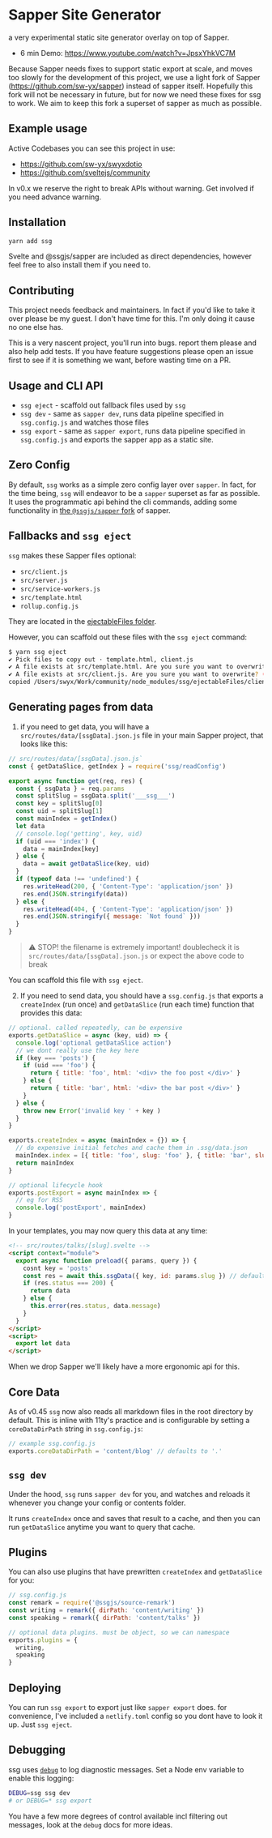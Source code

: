 # Sapper Site Generator

a very experimental static site generator overlay on top of Sapper.

- 6 min Demo: https://www.youtube.com/watch?v=JpsxYhkVC7M

Because Sapper needs fixes to support static export at scale, and moves too slowly for the development of this project, we use a light fork of Sapper (https://github.com/sw-yx/sapper) instead of sapper itself. Hopefully this fork will not be necessary in future, but for now we need these fixes for ssg to work. We aim to keep this fork a superset of sapper as much as possible.

## Example usage

Active Codebases you can see this project in use:

- https://github.com/sw-yx/swyxdotio
- https://github.com/sveltejs/community

In v0.x we reserve the right to break APIs without warning. Get involved if you need advance warning.

## Installation

```bash
yarn add ssg
```

Svelte and @ssgjs/sapper are included as direct dependencies, however feel free to also install them if you need to.

## Contributing

This project needs feedback and maintainers. In fact if you'd like to take it over please be my guest. I don't have time for this. I'm only doing it cause no one else has.

This is a very nascent project, you'll run into bugs. report them please and also help add tests. If you have feature suggestions please open an issue first to see if it is something we want, before wasting time on a PR.

## Usage and CLI API

- `ssg eject` - scaffold out fallback files used by `ssg`
- `ssg dev` - same as `sapper dev`, runs data pipeline specified in `ssg.config.js` and watches those files
- `ssg export` - same as `sapper export`, runs data pipeline specified in `ssg.config.js` and exports the sapper app as a static site.

## Zero Config

By default, `ssg` works as a simple zero config layer over `sapper`. In fact, for the time being, `ssg` will endeavor to be a `sapper` superset as far as possible. It uses the programmatic api behind the cli commands, adding some functionality in [the `@ssgjs/sapper` fork](https://www.npmjs.com/package/@ssgjs/sapper) of sapper.

## Fallbacks and `ssg eject`

`ssg` makes these Sapper files optional:

- `src/client.js`
- `src/server.js`
- `src/service-workers.js`
- `src/template.html`
- `rollup.config.js`

They are located in the [ejectableFiles folder](./ejectableFiles).

However, you can scaffold out these files with the `ssg eject` command:

```bash
$ yarn ssg eject
✔ Pick files to copy out · template.html, client.js
✔ A file exists at src/template.html. Are you sure you want to overwrite? (y/N) · false
✔ A file exists at src/client.js. Are you sure you want to overwrite? (y/N) · true
copied /Users/swyx/Work/community/node_modules/ssg/ejectableFiles/client.js to src/client.js
```

## Generating pages from data

1. if you need to get data, you will have a `src/routes/data/[ssgData].json.js` file in your main Sapper project, that looks like this:

```js
// src/routes/data/[ssgData].json.js`
const { getDataSlice, getIndex } = require('ssg/readConfig')

export async function get(req, res) {
  const { ssgData } = req.params
  const splitSlug = ssgData.split('___ssg___')
  const key = splitSlug[0]
  const uid = splitSlug[1]
  const mainIndex = getIndex()
  let data
  // console.log('getting', key, uid)
  if (uid === 'index') {
    data = mainIndex[key]
  } else {
    data = await getDataSlice(key, uid)
  }
  if (typeof data !== 'undefined') {
    res.writeHead(200, { 'Content-Type': 'application/json' })
    res.end(JSON.stringify(data))
  } else {
    res.writeHead(404, { 'Content-Type': 'application/json' })
    res.end(JSON.stringify({ message: `Not found` }))
  }
}
```


> ⚠️ STOP! the filename is extremely important! doublecheck it is `src/routes/data/[ssgData].json.js` or expect the above code to break

You can scaffold this file with `ssg eject`.

2. If you need to send data, you should have a `ssg.config.js` that exports a `createIndex` (run once) and `getDataSlice` (run each time) function that provides this data:

```js
// optional. called repeatedly, can be expensive
exports.getDataSlice = async (key, uid) => {
  console.log('optional getDataSlice action')
  // we dont really use the key here
  if (key === 'posts') {
    if (uid === 'foo') {
      return { title: 'foo', html: '<div> the foo post </div>' }
    } else {
      return { title: 'bar', html: '<div> the bar post </div>' }
    }
  } else {
    throw new Error('invalid key ' + key )
  }
}

exports.createIndex = async (mainIndex = {}) => {
  // do expensive initial fetches and cache them in .ssg/data.json
  mainIndex.index = [{ title: 'foo', slug: 'foo' }, { title: 'bar', slug: 'bar' }]
  return mainIndex
}

// optional lifecycle hook
exports.postExport = async mainIndex => {
  // eg for RSS
  console.log('postExport', mainIndex)
}
```


In your templates, you may now query this data at any time:

```html
<!-- src/routes/talks/[slug].svelte -->
<script context="module">
  export async function preload({ params, query }) {
    cosnt key = 'posts'
    const res = await this.ssgData({ key, id: params.slug }) // defaults to key: 'ssgCoreData' and id: 'index'
    if (res.status === 200) {
      return data
    } else {
      this.error(res.status, data.message)
    }
  }
</script>
<script>
  export let data
</script>
```

When we drop Sapper we'll likely have a more ergonomic api for this.

## Core Data

As of v0.45 `ssg` now also reads all markdown files in the root directory by default. This is inline with 11ty's practice and is configurable by setting a `coreDataDirPath` string in `ssg.config.js`:

```js
// example ssg.config.js
exports.coreDataDirPath = 'content/blog' // defaults to '.'
```

## `ssg dev`

Under the hood, `ssg` runs `sapper dev` for you, and watches and reloads it whenever you change your config or contents folder.

It runs `createIndex` once and saves that result to a cache, and then you can run `getDataSlice` anytime you want to query that cache.

## Plugins

You can also use plugins that have prewritten `createIndex` and `getDataSlice` for you:

```js
// ssg.config.js
const remark = require('@ssgjs/source-remark')
const writing = remark({ dirPath: 'content/writing' })
const speaking = remark({ dirPath: 'content/talks' })

// optional data plugins. must be object, so we can namespace
exports.plugins = {
  writing,
  speaking
}
```

## Deploying

You can run `ssg export` to export just like `sapper export` does. for convenience, I've included a `netlify.toml` config so you dont have to look it up. Just `ssg eject`.


## Debugging

ssg uses [`debug`](https://www.npmjs.com/package/debug) to log diagnostic messages. Set a Node env variable to enable this logging:

```bash
DEBUG=ssg ssg dev
# or DEBUG=* ssg export
```

You have a few more degrees of control available incl filtering out messages, look at the `debug` docs for more ideas.
